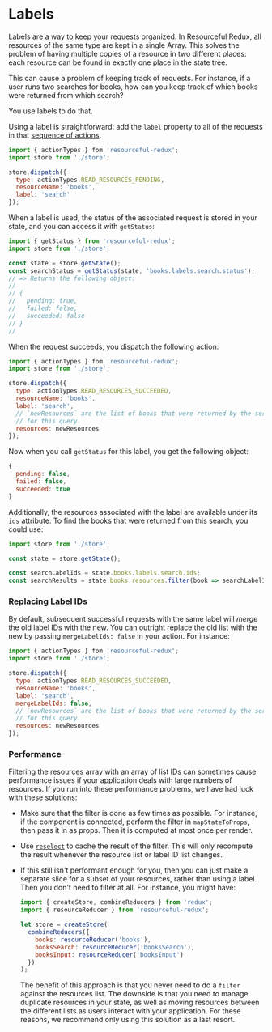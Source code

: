 # Labels

Labels are a way to keep your requests organized. In Resourceful Redux, all
resources of the same type are kept in a single Array. This solves the problem
of having multiple copies of a resource in two different places: each resource
can be found in exactly one place in the state tree.

This can cause a problem of keeping track of requests. For instance, if a user
runs two searches for books, how can you keep track of which books were returned
from which search?

You use labels to do that.

Using a label is straightforward: add the `label` property to all of the
requests in that [sequence of actions](./crud-actions.md).

```js
import { actionTypes } fom 'resourceful-redux';
import store from './store';

store.dispatch({
  type: actionTypes.READ_RESOURCES_PENDING,
  resourceName: 'books',
  label: 'search'
});
```

When a label is used, the status of the associated request is stored in your
state, and you can access it with `getStatus`:

```js
import { getStatus } from 'resourceful-redux';
import store from './store';

const state = store.getState();
const searchStatus = getStatus(state, 'books.labels.search.status');
// => Returns the following object:
//
// {
//   pending: true,
//   failed: false,
//   succeeded: false
// }
//
```

When the request succeeds, you dispatch the following action:

```js
import { actionTypes } fom 'resourceful-redux';
import store from './store';

store.dispatch({
  type: actionTypes.READ_RESOURCES_SUCCEEDED,
  resourceName: 'books',
  label: 'search',
  // `newResources` are the list of books that were returned by the server
  // for this query.
  resources: newResources
});
```

Now when you call `getStatus` for this label, you get the following object:

```js
{
  pending: false,
  failed: false,
  succeeded: true
}
```

Additionally, the resources associated with the label are available under its
`ids` attribute. To find the books that were returned from this search, you
could use:

```js
import store from './store';

const state = store.getState();

const searchLabelIds = state.books.labels.search.ids;
const searchResults = state.books.resources.filter(book => searchLabelIds.includes(book.id));
```

### Replacing Label IDs

By default, subsequent successful requests with the same label will _merge_
the old label IDs with the new. You can outright replace the old list with the
new by passing `mergeLabelIds: false` in your action. For instance:

```js
import { actionTypes } fom 'resourceful-redux';
import store from './store';

store.dispatch({
  type: actionTypes.READ_RESOURCES_SUCCEEDED,
  resourceName: 'books',
  label: 'search',
  mergeLabelIds: false,
  // `newResources` are the list of books that were returned by the server
  // for this query.
  resources: newResources
});
```

### Performance

Filtering the resources array with an array of list IDs can sometimes cause
performance issues if your application deals with large numbers of resources. If
you run into these performance problems, we have had luck with these solutions:

- Make sure that the filter is done as few times as possible. For instance,
  if the component is connected, perform the filter in `mapStateToProps`, then
  pass it in as props. Then it is computed at most once per render.

- Use [`reselect`](https://github.com/reactjs/reselect) to cache the result
  of the filter. This will only recompute the result whenever the resource list
  or label ID list changes.

- If this still isn't performant enough for you, then you can just make a
  separate slice for a subset of your resources, rather than using a label. Then
  you don't need to filter at all. For instance, you might have:

  ```js
  import { createStore, combineReducers } from 'redux';
  import { resourceReducer } from 'resourceful-redux';

  let store = createStore(
    combineReducers({
      books: resourceReducer('books'),
      booksSearch: resourceReducer('booksSearch'),
      booksInput: resourceReducer('booksInput')
    })
  );
  ```

  The benefit of this approach is that you never need to do a `filter` against
  the resources list. The downside is that you need to manage duplicate
  resources in your state, as well as moving resources between the different
  lists as users interact with your application. For these reasons, we recommend
  only using this solution as a last resort.

